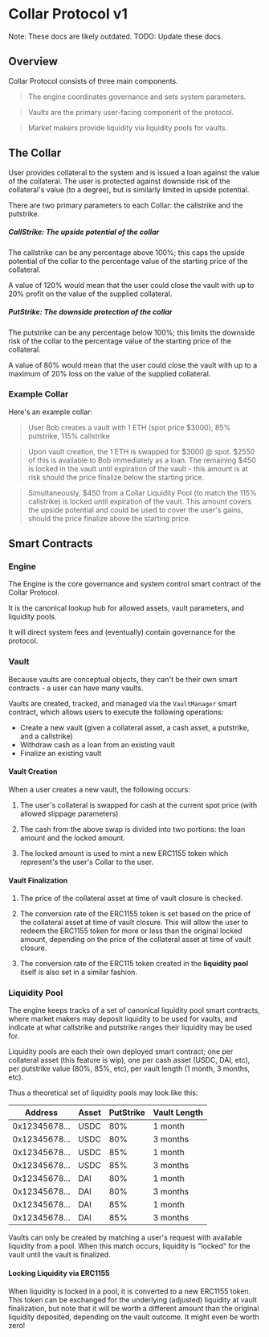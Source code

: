 # Collar Protocol v1

Note: These docs are likely outdated.
TODO: Update these docs.

## Overview

Collar Protocol consists of three main components.

> The engine coordinates governance and sets system parameters.

> Vaults are the primary user-facing component of the protocol.

> Market makers provide liquidity via liquidity pools for vaults.


## The Collar

User provides collateral to the system and is issued a loan against the value of the collateral.
The user is protected against downside risk of the collateral's value (to a degree), but is similarly
limited in upside potential.

There are two primary parameters to each Collar: the callstrike and the putstrike.

##### CallStrike: The upside potential of the collar

The callstrike can be any percentage above 100%; this caps the upside potential of the collar
to the percentage value of the starting price of the collateral.

A value of 120% would mean that the user could close the vault with up to 20% profit on the value of the supplied collateral.

##### PutStrike: The downside protection of the collar

The putstrike can be any percentage below 100%; this limits the downside risk of the collar
to the percentage value of the starting price of the collateral.

A value of 80% would mean that the user could close the vault with up to a maximum of 20% loss on the value of the supplied collateral.

### Example Collar

Here's an example collar:

> User Bob creates a vault with 1 ETH (spot price $3000), 85% putstrike, 115% callstrike

> Upon vault creation, the 1 ETH is swapped for $3000 @ spot. $2550 of this is available to Bob immediately as a loan. The remaining $450 is locked in the vault until expiration of the vault - this amount is at risk should the price finalize below the starting price. 

> Simultaneously, $450 from a Collar Liquidity Pool (to match the 115% callstrike) is locked until expiration of the vault. This amount covers the upside potential and could be used to cover the user's gains, should the price finalize above the starting price.

## Smart Contracts

### Engine

The Engine is the core governance and system control smart contract of the Collar Protocol.

It is the canonical lookup hub for allowed assets, vault parameters, and liquidity pools.

It will direct system fees and (eventually) contain governance for the protocol.

### Vault

Because vaults are conceptual objects, they can't be their own smart contracts - a user can have many vaults.

Vaults are created, tracked, and managed via the `VaultManager` smart contract, which allows users to execute the following operations:

- Create a new vault (given a collateral asset, a cash asset, a putstrike, and a callstrike)
- Withdraw cash as a loan from an existing vault
- Finalize an existing vault

#### Vault Creation

When a user creates a new vault, the following occurs:

1) The user's collateral is swapped for cash at the current spot price (with allowed slippage parameters)

2) The cash from the above swap is divided into two portions: the loan amount and the locked amount.

3) The locked amount is used to mint a new ERC1155 token which represent's the user's Collar to the user.

#### Vault Finalization

1) The price of the collateral asset at time of vault closure is checked.

2) The conversion rate of the ERC1155 token is set based on the price of the collateral asset at time of vault closure. This will allow the user to redeem the ERC1155 token for more or less than the original locked amount, depending on the price of the collateral asset at time of vault closure.

3) The conversion rate of the ERC115 token created in the **liquidity pool** itself is also set in a similar fashion.

### Liquidity Pool

The engine keeps tracks of a set of canonical liquidity pool smart contracts, where market makers may deposit liquidity
to be used for vaults, and indicate at what callstrike and putstrike ranges their liquidity may be used for.

Liquidity pools are each their own deployed smart contract; one per collateral asset (this feature is wip), one per cash asset (USDC, DAI, etc), per putstrike value (80%, 85%, etc), per vault length (1 month, 3 months, etc).

Thus a theoretical set of liquidity pools may look like this:

| Address | Asset | PutStrike | Vault Length |
| --- | --- | ----------- | ----|
| 0x12345678... | USDC | 80% | 1 month |
| 0x12345678... | USDC | 80% | 3 months |
| 0x12345678... | USDC | 85% | 1 month |
| 0x12345678... | USDC | 85% | 3 months |
| 0x12345678... | DAI | 80% | 1 month |
| 0x12345678... | DAI | 80% | 3 months |
| 0x12345678... | DAI | 85% | 1 month |
| 0x12345678... | DAI | 85% | 3 months |

Vaults can only be created by matching a user's request with available liquidity from a pool. 
When this match occurs, liquidity is "locked" for the vault until the vault is finalized.

#### Locking Liquidity via ERC1155

When liquidity is locked in a pool, it is converted to a new ERC1155 token.
This token can be exchanged for the underlying (adjusted) liquidity at vault finalization, but
note that it will be worth a different amount than the original liquidity deposited, depending 
on the vault outcome. It might even be worth zero!